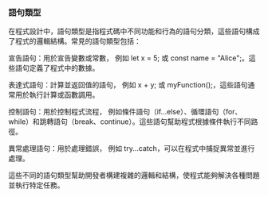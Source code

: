 ### 語句類型

在程式設計中，語句類型是指程式碼中不同功能和行為的語句分類，這些語句構成了程式的邏輯結構。常見的語句類型包括：

宣告語句：用於宣告變數或常數，
例如 let x = 5; 或 const name = "Alice";。這些語句定義了程式中的數據。

表達式語句：計算並返回值的語句，
例如 x + y; 或 myFunction();，這些語句通常用於執行計算或函數調用。

控制語句：用於控制程式流程，
例如條件語句（if...else）、循環語句（for、while）和跳轉語句（break、continue）。這些語句幫助程式根據條件執行不同路徑。

異常處理語句：用於處理錯誤，
例如 try...catch，可以在程式中捕捉異常並進行處理。

這些不同的語句類型幫助開發者構建複雜的邏輯和結構，使程式能夠解決各種問題並執行特定任務。
